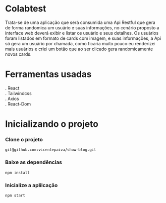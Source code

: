 # Colabtest

Trata-se de uma aplicação que será consumida uma Api Restful que gera de forma randomica um usuário e suas informações, no cenário proposto a interface web deverá exibir e listar os usuário e seus detalhes.
Os usuários foram listados em formato de cards com imagem, e suas informações, a Api só gera um usuário por chamada, como ficaria muito pouco eu renderizei mais usuários e criei um botão que ao ser clicado gera randomicamente novos cards.

# Ferramentas usadas

. React </br>
. Tailwindcss </br>
. Axios </br>
. React-Dom </br>


# Inicializando o projeto

### Clone o projeto 
`git@github.com:vicentepaiva/show-blog.git`

### Baixe as dependências
`npm install`

### Inicialize a aplilcação
`npm start`
